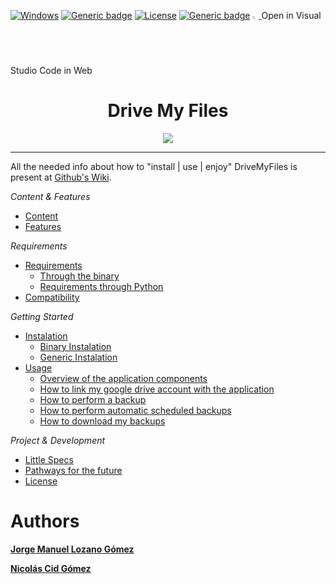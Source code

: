 [![Windows](https://svgshare.com/i/ZhY.svg)](https://svgshare.com/i/ZhY.svg)
[![Generic badge](https://img.shields.io/badge/Python-3.9.6-<COLOR>.svg)](https://shields.io/)
[![License](https://img.shields.io/badge/License-Apache_2.0-blue.svg)](https://opensource.org/licenses/Apache-2.0)
[![Generic badge](https://img.shields.io/badge/Version-1.0-<COLOR>.svg)](https://shields.io/)
<a vertical-align="center" href="https://open.vscode.dev/jmlgomez73/DriveMyFiles">
<img width="2%" src="https://upload.wikimedia.org/wikipedia/commons/thumb/9/9a/Visual_Studio_Code_1.35_icon.svg/240px-Visual_Studio_Code_1.35_icon.svg.png" />
</a>Open in Visual Studio Code in Web


<h1 align=center>Drive My Files</h1>

<div align=center>
<img src="https://user-images.githubusercontent.com/67438760/139964840-c2832cff-fbc6-4977-a733-f1c58bf58006.png">
 </div>
 
 ***

All the needed info about how to "install | use | enjoy" DriveMyFiles is present at [Github's Wiki](https://github.com/jmlgomez73/DriveMyFiles/wiki).

*Content & Features*
* [Content](https://github.com/jmlgomez73/DriveMyFiles/wiki)
* [Features](https://github.com/jmlgomez73/DriveMyFiles/wiki/Features)

*Requirements*

* [Requirements](https://github.com/jmlgomez73/DriveMyFiles/wiki/Requirements)
  * [Through the binary](https://github.com/jmlgomez73/DriveMyFiles/wiki/Requirements#through-the-binary)
  * [Requirements through Python](https://github.com/jmlgomez73/DriveMyFiles/wiki/Requirements#requirements-through-python)
* [Compatibility](https://github.com/jmlgomez73/DriveMyFiles/wiki/Compatibility)

*Getting Started*

* [Instalation](https://github.com/jmlgomez73/DriveMyFiles/wiki/Instalation)
  * [Binary Instalation](https://github.com/jmlgomez73/DriveMyFiles/wiki/Instalation#binary-instalation)
  * [Generic Instalation](https://github.com/jmlgomez73/DriveMyFiles/wiki/Instalation#generic-installation)
* [Usage](https://github.com/jmlgomez73/DriveMyFiles/wiki/Usage)
  * [Overview of the application components](https://github.com/jmlgomez73/DriveMyFiles/wiki/Usage#overview-of-the-application-components)
  * [How to link my google drive account with the application](https://github.com/jmlgomez73/DriveMyFiles/wiki/Usage#how-to-link-my-google-drive-account-with-the-application)
  * [How to perform a backup](https://github.com/jmlgomez73/DriveMyFiles/wiki/Usage#how-to-perform-a-backup)
  * [How to perform automatic scheduled backups](https://github.com/jmlgomez73/DriveMyFiles/wiki/Usage#how-to-perform-automatic-scheduled-backups)
  * [How to download my backups](https://github.com/jmlgomez73/DriveMyFiles/wiki/Usage#how-to-download-my-backups)

*Project & Development*

* [Little Specs](https://github.com/jmlgomez73/DriveMyFiles/wiki/Little-Specs)
* [Pathways for the future](https://github.com/jmlgomez73/DriveMyFiles/wiki/Pathways-for-the-future)
* [License](https://github.com/jmlgomez73/DriveMyFiles/wiki/License)


# Authors

[**Jorge Manuel Lozano Gómez**](https://github.com/jmlgomez73)

[**Nicolás Cid Gómez**](https://github.com/ncgomez17)

